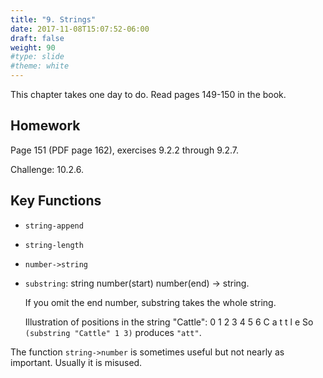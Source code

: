 ```yaml
---
title: "9. Strings"
date: 2017-11-08T15:07:52-06:00
draft: false
weight: 90
#type: slide
#theme: white
---
```


This chapter takes one day to do. Read pages 149-150 in the book. 

## Homework

Page 151 (PDF page 162), exercises 9.2.2 through 9.2.7.

Challenge: 10.2.6.

## Key Functions

* `string-append`
* `string-length`
* `number->string`
* `substring`: string number(start) number(end) -> string. 

   If you omit the end number, substring takes the whole string.
   
   Illustration of positions in the string "Cattle":
     0 1 2 3 4 5 6 
      C a t t l e
   So `(substring "Cattle" 1 3)` produces `"att"`. 
   
   
The function `string->number` is sometimes useful but not nearly as important. 
Usually it is misused.
